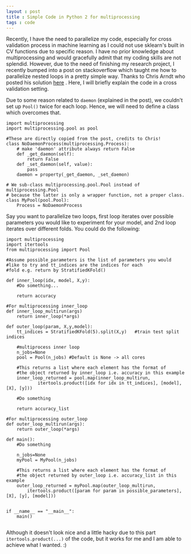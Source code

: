 ```yaml
---
layout : post
title : Simple Code in Python 2 for multiprocessing
tags : code
---
```


Recently, I have the need to parallelize my code, especially for cross validation process in machine learning as I could not use sklearn's built in CV functions due to specific reason. I have no prior knowledge about multiprocessing and would gracefully admit that my coding skills are not splendid. However, due to the need of finishing my research project, I recently bumped into a post on stackoverflow which taught me how to parallelize nested loops in a pretty simple way. Thanks to Chris Arndt who posted his solution [here](https://stackoverflow.com/questions/6974695/python-process-pool-non-daemonic) . Here, I will briefly explain the code in a cross validation setting.

Due to some reason related to `daemon` (explained in the post), we couldn't set up `Pool()` twice for each loop. Hence, we will need to define a class which overcomes that.

```
import multiprocessing
import multiprocessing.pool as pool

#These are directly copied from the post, credits to Chris!
class NoDaemonProcess(multiprocessing.Process):
    # make 'daemon' attribute always return False
    def _get_daemon(self):
        return False
    def _set_daemon(self, value):
        pass
    daemon = property(_get_daemon, _set_daemon)

# We sub-class multiprocessing.pool.Pool instead of multiprocessing.Pool
# because the latter is only a wrapper function, not a proper class.
class MyPool(pool.Pool):
    Process = NoDaemonProcess
```

Say you want to parallelize two loops, first loop iterates over possible parameters you would like to experiment for your model, and 2nd loop iterates over different folds. You could do the following:

```
import multiprocessing
import itertools
from multiprocessing import Pool

#Assume possible_parameters is the list of parameters you would 
#like to try and tt_indices are the indices for each 
#fold e.g. return by StratifiedKFold()

def inner_loop(idx, model, X,y):
    #Do something...

    return accuracy

#For multiprocessing inner_loop
def inner_loop_multirun(args)
    return inner_loop(*args)

def outer_loop(param, X,y,model):
    tt_indices = StratifiedKFold(5).split(X,y)   #train test split indices

    #multiprocess inner loop
    n_jobs=None
    pool = Pool(n_jobs) #Default is None -> all cores

    #This returns a list where each element has the format of 
    #the object returned by inner_loop i.e. accuracy in this example
    inner_loop_returned = pool.map(inner_loop_multirun, 
            itertools.product([idx for idx in tt_indices], [model], [X], [y]))
        
    #Do something
    
    return accuracy_list

#For multiprocessing outer_loop
def outer_loop_multirun(args):
    return outer_loop(*args)

def main():
    #Do something

    n_jobs=None
    myPool = MyPool(n_jobs)
    
    #This returns a list where each element has the format of 
    #the object returned by outer_loop i.e. accuracy_list in this example
    outer_loop_returned = myPool.map(outer_loop_multirun, 
        itertools.product([param for param in possible_parameters], [X], [y], [model]))


if __name__ == "__main__":
    main()
 
```

Although it doesn't look nice and a little hacky due to this part `itertools.product(...)` of the code, but it works for me and I am able to achieve what I wanted. :)
